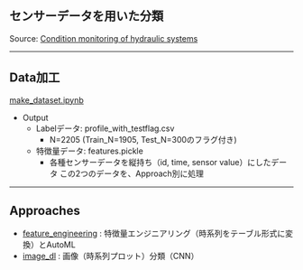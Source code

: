 ## センサーデータを用いた分類

Source: [Condition monitoring of hydraulic systems](https://archive.ics.uci.edu/dataset/447/condition+monitoring+of+hydraulic+systems)

***
## Data加工
[make_dataset.ipynb](./make_dataset.ipynb)
- Output
    - Labelデータ: profile_with_testflag.csv
        - N=2205 (Train_N=1905, Test_N=300のフラグ付き)
    - 特徴量データ: features.pickle
        - 各種センサーデータを縦持ち（id, time, sensor value）にしたデータ
この2つのデータを、Approach別に処理  

***
## Approaches
- [feature_engineering](./feature_engineering) : 特徴量エンジニアリング（時系列をテーブル形式に変換）とAutoML
- [image_dl](./image_dl) : 画像（時系列プロット）分類（CNN）

